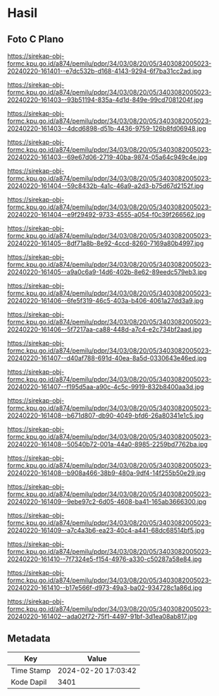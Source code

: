 # Hasil

## Foto C Plano

https://sirekap-obj-formc.kpu.go.id/a874/pemilu/pdpr/34/03/08/20/05/3403082005023-20240220-161401--e7dc532b-d168-4143-9294-6f7ba31cc2ad.jpg

https://sirekap-obj-formc.kpu.go.id/a874/pemilu/pdpr/34/03/08/20/05/3403082005023-20240220-161403--93b51194-835a-4d1d-849e-99cd7081204f.jpg

https://sirekap-obj-formc.kpu.go.id/a874/pemilu/pdpr/34/03/08/20/05/3403082005023-20240220-161403--4dcd6898-d51b-4436-9759-126b8fd06948.jpg

https://sirekap-obj-formc.kpu.go.id/a874/pemilu/pdpr/34/03/08/20/05/3403082005023-20240220-161403--69e67d06-2719-40ba-9874-05a64c949c4e.jpg

https://sirekap-obj-formc.kpu.go.id/a874/pemilu/pdpr/34/03/08/20/05/3403082005023-20240220-161404--59c8432b-4a1c-46a9-a2d3-b75d67d2152f.jpg

https://sirekap-obj-formc.kpu.go.id/a874/pemilu/pdpr/34/03/08/20/05/3403082005023-20240220-161404--e9f29492-9733-4555-a054-f0c39f266562.jpg

https://sirekap-obj-formc.kpu.go.id/a874/pemilu/pdpr/34/03/08/20/05/3403082005023-20240220-161405--8df71a8b-8e92-4ccd-8260-7169a80b4997.jpg

https://sirekap-obj-formc.kpu.go.id/a874/pemilu/pdpr/34/03/08/20/05/3403082005023-20240220-161405--a9a0c6a9-14d6-402b-8e62-89eedc579eb3.jpg

https://sirekap-obj-formc.kpu.go.id/a874/pemilu/pdpr/34/03/08/20/05/3403082005023-20240220-161406--6fe5f319-46c5-403a-b406-4061a27dd3a9.jpg

https://sirekap-obj-formc.kpu.go.id/a874/pemilu/pdpr/34/03/08/20/05/3403082005023-20240220-161406--5f7217aa-ca88-448d-a7c4-e2c734bf2aad.jpg

https://sirekap-obj-formc.kpu.go.id/a874/pemilu/pdpr/34/03/08/20/05/3403082005023-20240220-161407--d40af788-691d-40ea-8a5d-0330643e46ed.jpg

https://sirekap-obj-formc.kpu.go.id/a874/pemilu/pdpr/34/03/08/20/05/3403082005023-20240220-161407--f195d5aa-a90c-4c5c-9919-832b8400aa3d.jpg

https://sirekap-obj-formc.kpu.go.id/a874/pemilu/pdpr/34/03/08/20/05/3403082005023-20240220-161408--b671d807-db90-4049-bfd6-26a80341e1c5.jpg

https://sirekap-obj-formc.kpu.go.id/a874/pemilu/pdpr/34/03/08/20/05/3403082005023-20240220-161408--50540b72-001a-44a0-8985-2259bd7762ba.jpg

https://sirekap-obj-formc.kpu.go.id/a874/pemilu/pdpr/34/03/08/20/05/3403082005023-20240220-161408--b908a466-38b9-480a-9df4-14f255b50e29.jpg

https://sirekap-obj-formc.kpu.go.id/a874/pemilu/pdpr/34/03/08/20/05/3403082005023-20240220-161409--9ebe97c2-6d05-4608-ba41-165ab3666300.jpg

https://sirekap-obj-formc.kpu.go.id/a874/pemilu/pdpr/34/03/08/20/05/3403082005023-20240220-161409--a7c4a3b6-ea23-40c4-a441-68dc68514bf5.jpg

https://sirekap-obj-formc.kpu.go.id/a874/pemilu/pdpr/34/03/08/20/05/3403082005023-20240220-161410--7f7324e5-f154-4976-a330-c50287a58e84.jpg

https://sirekap-obj-formc.kpu.go.id/a874/pemilu/pdpr/34/03/08/20/05/3403082005023-20240220-161410--b17e566f-d973-49a3-ba02-934728c1a86d.jpg

https://sirekap-obj-formc.kpu.go.id/a874/pemilu/pdpr/34/03/08/20/05/3403082005023-20240220-161402--ada02f72-75f1-4497-91bf-3d1ea08ab817.jpg


## Metadata

| Key        | Value               |
| ---------- | ------------------- |
| Time Stamp | 2024-02-20 17:03:42 |
| Kode Dapil | 3401                |



